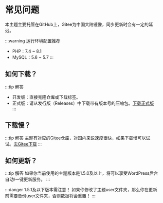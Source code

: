 # 常见问题

本主题主要托管在GitHub上，Gitee为中国大陆镜像，同步更新时会有一定的延迟。

:::warning 运行环境配置推荐
- PHP：7.4 ~ 8.1
- MySQL：5.6 ~ 5.7
:::

## 如何下载？

:::tip 解答
- 开发版：直接克隆仓库或下载标签。
- 正式版：请从发行版（Releases）中下载带有版本号的压缩包。<a href="https://github.com/kannafay/iFalse/releases/latest" target="blank">下载正式版</a>
:::

## 下载慢？

:::tip 解答
主题有对应的Gitee仓库，对国内来说速度很快，如果下载慢可以试试。<a href="https://gitee.com/kannafay/iFalse/releases/latest" target="blank">去Gitee下载</a>
:::

## 如何更新？

:::tip 解答
如果你当前使用的主题版本是1.5.0及以上，将可以享受WordPress后台自动/一键更新服务。
:::

:::danger 1.5.1及以下版本需注意！
如果你修改了主题user文件夹，那么你在更新前需要备份user文件夹，否则数据将会重置！
:::